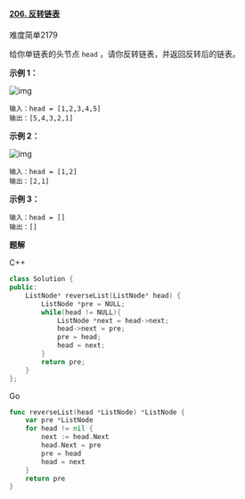 #### [206. 反转链表](https://leetcode-cn.com/problems/reverse-linked-list/)

难度简单2179

给你单链表的头节点 `head` ，请你反转链表，并返回反转后的链表。

 

**示例 1：**

![img](https://assets.leetcode.com/uploads/2021/02/19/rev1ex1.jpg)

```
输入：head = [1,2,3,4,5]
输出：[5,4,3,2,1]
```

**示例 2：**

![img](https://assets.leetcode.com/uploads/2021/02/19/rev1ex2.jpg)

```
输入：head = [1,2]
输出：[2,1]
```

**示例 3：**

```
输入：head = []
输出：[]
```



**题解**

C++

```c++
class Solution {
public:
    ListNode* reverseList(ListNode* head) {
        ListNode *pre = NULL;
        while(head != NULL){
            ListNode *next = head->next;
            head->next = pre;
            pre = head;
            head = next;
        }
        return pre;
    }
};
```

Go

```go
func reverseList(head *ListNode) *ListNode {
    var pre *ListNode
    for head != nil {
        next := head.Next
        head.Next = pre
        pre = head
        head = next
    }
    return pre
}
```

